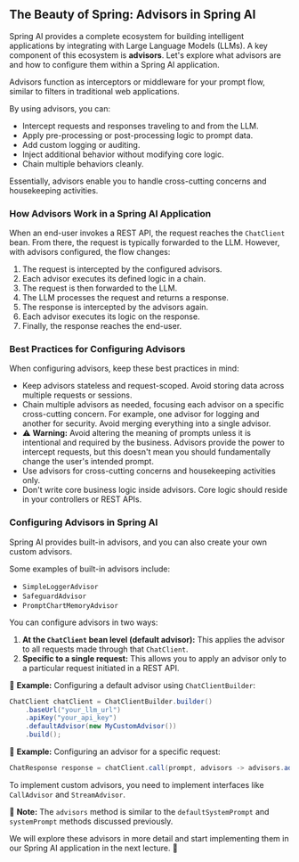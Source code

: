 ## The Beauty of Spring: Advisors in Spring AI

Spring AI provides a complete ecosystem for building intelligent applications by integrating with Large Language Models (LLMs). A key component of this ecosystem is **advisors**. Let's explore what advisors are and how to configure them within a Spring AI application.

Advisors function as interceptors or middleware for your prompt flow, similar to filters in traditional web applications. 

By using advisors, you can:

*   Intercept requests and responses traveling to and from the LLM. 
*   Apply pre-processing or post-processing logic to prompt data.
*   Add custom logging or auditing.
*   Inject additional behavior without modifying core logic.
*   Chain multiple behaviors cleanly.

Essentially, advisors enable you to handle cross-cutting concerns and housekeeping activities.

### How Advisors Work in a Spring AI Application

When an end-user invokes a REST API, the request reaches the `ChatClient` bean. From there, the request is typically forwarded to the LLM. However, with advisors configured, the flow changes:

1.  The request is intercepted by the configured advisors.
2.  Each advisor executes its defined logic in a chain.
3.  The request is then forwarded to the LLM.
4.  The LLM processes the request and returns a response.
5.  The response is intercepted by the advisors again.
6.  Each advisor executes its logic on the response.
7.  Finally, the response reaches the end-user.

### Best Practices for Configuring Advisors

When configuring advisors, keep these best practices in mind:

*   Keep advisors stateless and request-scoped. Avoid storing data across multiple requests or sessions.
*   Chain multiple advisors as needed, focusing each advisor on a specific cross-cutting concern. For example, one advisor for logging and another for security. Avoid merging everything into a single advisor.
*   ⚠️ **Warning:** Avoid altering the meaning of prompts unless it is intentional and required by the business. Advisors provide the power to intercept requests, but this doesn't mean you should fundamentally change the user's intended prompt.
*   Use advisors for cross-cutting concerns and housekeeping activities only.
*   Don't write core business logic inside advisors. Core logic should reside in your controllers or REST APIs.

### Configuring Advisors in Spring AI

Spring AI provides built-in advisors, and you can also create your own custom advisors.

Some examples of built-in advisors include:

*   `SimpleLoggerAdvisor`
*   `SafeguardAdvisor`
*   `PromptChartMemoryAdvisor`

You can configure advisors in two ways:

1.  **At the `ChatClient` bean level (default advisor):** This applies the advisor to all requests made through that `ChatClient`.
2.  **Specific to a single request:** This allows you to apply an advisor only to a particular request initiated in a REST API.

📌 **Example:** Configuring a default advisor using `ChatClientBuilder`:

```java
ChatClient chatClient = ChatClientBuilder.builder()
    .baseUrl("your_llm_url")
    .apiKey("your_api_key")
    .defaultAdvisor(new MyCustomAdvisor())
    .build();
```

📌 **Example:** Configuring an advisor for a specific request:

```java
ChatResponse response = chatClient.call(prompt, advisors -> advisors.add(new AnotherCustomAdvisor()));
```

To implement custom advisors, you need to implement interfaces like `CallAdvisor` and `StreamAdvisor`.

📝 **Note:** The `advisors` method is similar to the `defaultSystemPrompt` and `systemPrompt` methods discussed previously.

We will explore these advisors in more detail and start implementing them in our Spring AI application in the next lecture. 🚀
